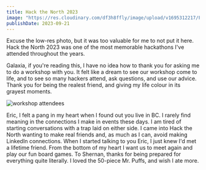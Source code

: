 ```yaml
---
title: Hack the North 2023
image: "https://res.cloudinary.com/df3h8ffly/image/upload/v1695312217/F4306E95-B38F-4BF8-A6D3-84E97E8FC199_1_201_a_xk2qro.webp"
publishDate: 2023-09-21
---
```


Excuse the low-res photo, but it was too valuable for me to not put it here.
Hack the North 2023 was one of the most memorable hackathons I've attended
throughout the years.

Galaxia, if you're reading this, I have no idea how to thank you for asking me
to do a workshop with you. It felt like a dream to see our workshop come to
life, and to see so many hackers attend, ask questions, and use our advice.
Thank you for being the realest friend, and giving my life colour in its grayest
moments.

![workshop attendees](https://res.cloudinary.com/df3h8ffly/image/upload/q_auto:eco/v1695312213/img_9884_1_cfyh1e.webp)

Eric, I felt a pang in my heart when I found out you live in BC. I rarely find
meaning in the connections I make in events these days. I am tired of starting
conversations with a trap laid on either side. I came into Hack the North
wanting to make real friends and, as much as I can, avoid making LinkedIn
connections. When I started talking to you Eric, I just knew I'd met a lifetime
friend. From the bottom of my heart I want us to meet again and play our fun
board games. To Shernan, thanks for being prepared for everything quite
literally. I loved the 50-piece Mr. Puffs, and wish I ate more.
